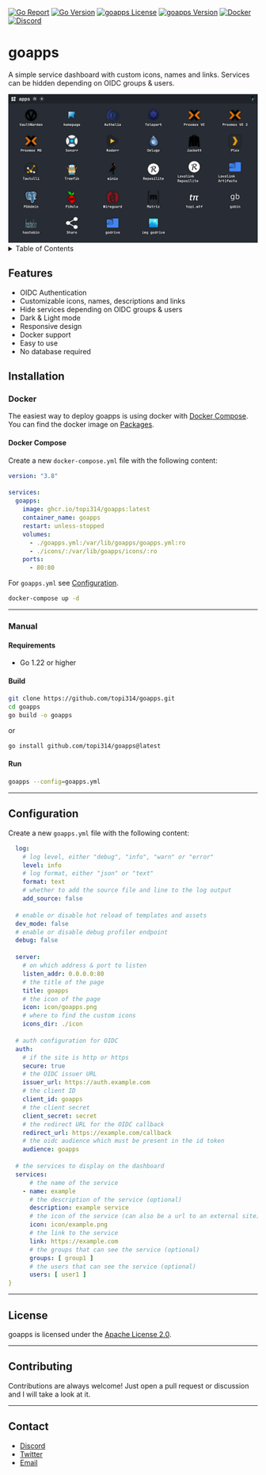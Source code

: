 [![Go Report](https://goreportcard.com/badge/github.com/topi314/goapps)](https://goreportcard.com/report/github.com/topi314/goapps)
[![Go Version](https://img.shields.io/github/go-mod/go-version/topi314/goapps)](https://golang.org/doc/devel/release.html)
[![goapps License](https://img.shields.io/github/license/topi314/goapps)](LICENSE)
[![goapps Version](https://img.shields.io/github/v/tag/topi314/goapps?label=release)](https://github.com/topi314/goapps/releases/latest)
[![Docker](https://github.com/topi314/goapps/actions/workflows/docker.yml/badge.svg)](https://github.com/topi314/goapps/actions/workflows/docker.yml)
[![Discord](https://discordapp.com/api/guilds/608506410803658753/embed.png?style=shield)](https://discord.gg/sD3ABd5)

# goapps

A simple service dashboard with custom icons, names and links.
Services can be hidden depending on OIDC groups & users.

<img src=".github/preview.png" alt="preview">

<details>
<summary>Table of Contents</summary>

- [Features](#features)
- [Installation](#installation)
  - [Docker](#docker)
    - [Docker Compose](#docker-compose)
  - [Manual](#manual)
    - [Requirements](#requirements)
    - [Build](#build)
    - [Run](#run)
- [Configuration](#configuration)
- [License](#license)
- [Contributing](#contributing)
- [Contact](#contact)
</details>

## Features

- OIDC Authentication
- Customizable icons, names, descriptions and links
- Hide services depending on OIDC groups & users
- Dark & Light mode
- Responsive design
- Docker support
- Easy to use
- No database required

## Installation

### Docker

The easiest way to deploy goapps is using docker with [Docker Compose](https://docs.docker.com/compose/). You can find the docker image on [Packages](https://github.com/topi314/goapps/pkgs/container/goapps).

#### Docker Compose

Create a new `docker-compose.yml` file with the following content:

```yaml
version: "3.8"

services:
  goapps:
    image: ghcr.io/topi314/goapps:latest
    container_name: goapps
    restart: unless-stopped
    volumes:
      - ./goapps.yml:/var/lib/goapps/goapps.yml:ro
      - ./icons/:/var/lib/goapps/icons/:ro
    ports:
      - 80:80
```

For `goapps.yml` see [Configuration](#configuration).

```bash
docker-compose up -d
```

---

### Manual


#### Requirements

- Go 1.22 or higher

#### Build

```bash
git clone https://github.com/topi314/goapps.git
cd goapps
go build -o goapps
```

or

```bash
go install github.com/topi314/goapps@latest
```

#### Run

```bash
goapps --config=goapps.yml
```

---

## Configuration

Create a new `goapps.yml` file with the following content:


```yml
  log:
    # log level, either "debug", "info", "warn" or "error"
    level: info
    # log format, either "json" or "text"
    format: text
    # whether to add the source file and line to the log output
    add_source: false

  # enable or disable hot reload of templates and assets
  dev_mode: false
  # enable or disable debug profiler endpoint
  debug: false

  server:
    # on which address & port to listen
    listen_addr: 0.0.0.0:80
    # the title of the page
    title: goapps
    # the icon of the page
    icon: icon/goapps.png
    # where to find the custom icons
    icons_dir: ./icon

  # auth configuration for OIDC
  auth:
    # if the site is http or https
    secure: true
    # the OIDC issuer URL
    issuer_url: https://auth.example.com
    # the client ID
    client_id: goapps
    # the client secret
    client_secret: secret
    # the redirect URL for the OIDC callback
    redirect_url: https://example.com/callback
    # the oidc audience which must be present in the id token
    audience: goapps

  # the services to display on the dashboard
  services:
      # the name of the service
    - name: example
      # the description of the service (optional)
      description: example service
      # the icon of the service (can also be a url to an external site) (optional)
      icon: icon/example.png
      # the link to the service
      link: https://example.com
      # the groups that can see the service (optional)
      groups: [ group1 ]
      # the users that can see the service (optional)
      users: [ user1 ]
}
```

---

## License

goapps is licensed under the [Apache License 2.0](/LICENSE).

---

## Contributing

Contributions are always welcome! Just open a pull request or discussion and I will take a look at it.

---

## Contact

- [Discord](https://discord.gg/sD3ABd5)
- [Twitter](https://twitter.com/topi314)
- [Email](mailto:git@topi.wtf)
